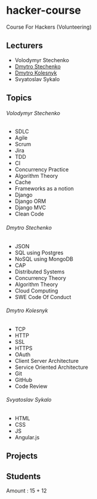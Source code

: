 # hacker-course
Course For Hackers (Volunteering)

## Lecturers
* Volodymyr Stechenko
* [Dmytro Stechenko](https://github.com/d5s8 "GitHub Profile")
* [Dmytro Kolesnyk](https://github.com/kolesnyk "GitHub Profile")
* Svyatoslav Sykalo

## Topics

###### Volodymyr Stechenko
* SDLC
* Agile
* Scrum
* Jira
* TDD
* CI
* Concurrency Practice
* Algorithm Theory
* Cache 
* Frameworks as a notion
* Django
* Django ORM
* Django MVC
* Clean Code

###### Dmytro Stechenko
* JSON 
* SQL using Postgres 
* NoSQL using MongoDB
* CAP 
* Distributed Systems
* Concurrency Theory 
* Algorithm Theory  
* Cloud Computing
* SWE Code Of Conduct

###### Dmytro Kolesnyk
* TCP
* HTTP
* SSL 
* HTTPS 
* OAuth 
* Client Server Architecture 
* Service Oriented Architecture
* Git 
* GitHub 
* Code Review

###### Svyatoslav Sykalo
* HTML
* CSS
* JS
* Angular.js

## Projects 

## Students

Amount : 15 + 12
